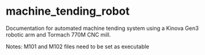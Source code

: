 # machine_tending_robot
Documentation for automated machine tending system using a Kinova Gen3 robotic arm and Tormach 770M CNC mill.

Notes: 
M101 and M102 files need to be set as executable
